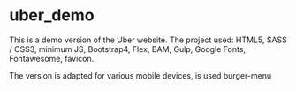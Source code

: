 # uber_demo

This is a demo version of the Uber website.
The project used:
HTML5, SASS / CSS3, minimum JS, Bootstrap4, Flex, BAM, Gulp, Google Fonts, Fontawesome, favicon.

The version is adapted for various mobile devices, is used burger-menu

